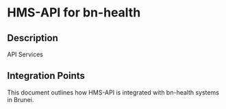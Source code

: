 # HMS-API for bn-health

## Description

API Services

## Integration Points

This document outlines how HMS-API is integrated with bn-health systems in Brunei.
